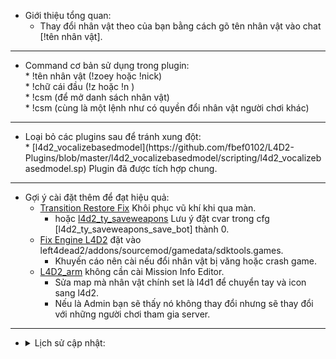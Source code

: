 * Giới thiệu tổng quan:<br/>
	* Thay đổi nhân vật theo của bạn bằng cách gõ tên nhân vật vào chat [!tên nhân vật].
- - - -
* <summary>Command cơ bản sử dụng trong plugin:</summary>
	* !tên nhân vật (!zoey hoặc !nick)<br/>
	* !chữ cái đầu (!z hoặc !n )<br/>
	* !csm (để mở danh sách nhân vật)<br/>
	* !csm (cùng là một lệnh như có quyền đổi nhân vật người chơi khác)<br/>
- - - -
* <summary>Loại bỏ các plugins sau để tránh xung đột:</summary>
	* [l4d2_vocalizebasedmodel](https://github.com/fbef0102/L4D2-Plugins/blob/master/l4d2_vocalizebasedmodel/scripting/l4d2_vocalizebasedmodel.sp) Plugin đã được tích hợp chung.
- - - -
* Gợi ý cài đặt thêm để đạt hiệu quả:
	* [Transition Restore Fix](https://forums.alliedmods.net/showthread.php?t=336287) Khôi phục vũ khí khi qua màn.<br/>
		- hoặc [l4d2_ty_saveweapons](https://github.com/fbef0102/L4D2-Plugins/blob/master/l4d2_ty_saveweapons/scripting/l4d2_ty_saveweapons.sp) Lưu ý đặt cvar trong cfg [l4d2_ty_saveweapons_save_bot] thành 0.<br/>
	* [Fix Engine L4D2](https://forums.alliedmods.net/showpost.php?p=2817483&postcount=1847) đặt vào left4dead2/addons/sourcemod/gamedata/sdktools.games.<br/>
		- Khuyến cáo nên cài nếu đổi nhân vật bị văng hoặc crash game.<br/>
	* [L4D2_arm](https://forums.alliedmods.net/showthread.php?t=345947) không cần cài Mission Info Editor.<br/>
		- Sửa map mà nhân vật chính set là l4d1 để chuyển tay và icon sang l4d2.<br/>
		- Nếu là Admin bạn sẽ thấy nó không thay đổi nhưng sẽ thay đổi với những người chơi tham gia server.<br/>

- - - -
* <details><summary>Lịch sử cập nhật:</summary>
	* v1.1 (11-02-2024)<br/>
		* Update code mới.<br/>
		* Tích hợp thêm vocalizebasedmodel và l4d2_arm. <br/>	
	* v1.0 (03-01-2024)<br/>
		* Ra mắt plugin.
</details>
